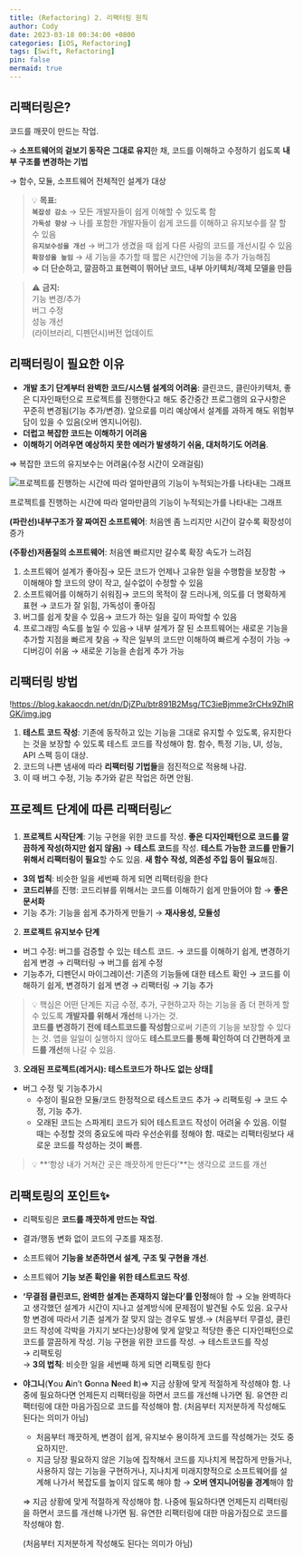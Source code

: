 ```yaml
---
title: (Refactoring) 2. 리팩터링 원칙
author: Cody
date: 2023-03-18 00:34:00 +0800
categories: [iOS, Refactoring]
tags: [Swift, Refactoring]
pin: false
mermaid: true
---
```

## **리팩터링은?**

코드를 깨끗이 만드는 작업.

→ **소프트웨어의 겉보기 동작은 그대로 유지**한 채, 코드를 이해하고 수정하기 쉽도록 **내부 구조를 변경하는 기법**

→ 함수, 모듈, 소프트웨어 전체적인 설계가 대상


>💡 **목표:**   
**`복잡성 감소`** → 모든 개발자들이 쉽게 이해할 수 있도록 함   
**`가독성 향상`** → 나를 포함한 개발자들이 쉽게 코드를 이해하고 유지보수를 잘 할 수 있음   
**`유지보수성을 개선`** → 버그가 생겼을 때 쉽게 다른 사람의 코드를 개선시킬 수 있음   
**`확장성을 높임`** → 새 기능을 추가할 때 짧은 시간안에 기능을 추가 가능해짐   
**⇒ 더 단순하고, 깔끔하고 표현력이 뛰어난 코드, 내부 아키텍처/객체 모델을 만듬**   



>⚠️ **금지:**   
기능 변경/추가   
버그 수정   
성능 개선   
(라이브러리, 디펜던시)버전 업데이트   


## **리팩터링이 필요한 이유**

- **개발 초기 단계부터 완벽한 코드/시스템 설계의 어려움**: 클린코드, 클린아키텍처, 좋은 디자인패턴으로 프로젝트를 진행한다고 해도 중간중간 프로그램의 요구사항은 꾸준히 변경됨(기능 추가/변경). 앞으로를 미리 예상에서 설계를 과하게 해도 위험부담이 있을 수 있음(오버 엔지니어링).
- **더럽고 복잡한 코드는 이해하기 어려움**
- **이해하기 어려우면 예상하지 못한 에러가 발생하기 쉬움, 대처하기도 어려움**.

⇒ 복잡한 코드의 유지보수는 어려움(수정 시간이 오래걸림)

![프로젝트를 진행하는 시간에 따라 얼마만큼의 기능이 누적되는가를 나타내는 그래프](https://blog.kakaocdn.net/dn/kLT2T/btr4ynb5KQX/8tjutVjdrYVXqV3hKCRyPk/img.png)

프로젝트를 진행하는 시간에 따라 얼마만큼의 기능이 누적되는가를 나타내는 그래프

**(파란선)내부구조가 잘 짜여진 소프트웨어**: 처음엔 좀 느리지만 시간이 갈수록 확장성이 증가

**(주황선)저품질의 소프트웨어**: 처음엔 빠르지만 갈수록 확장 속도가 느려짐

1. 소프트웨어 설계가 좋아짐→ 모든 코드가 언제나 고유한 일을 수행함을 보장함 → 이해해야 할 코드의 양이 작고, 실수없이 수정할 수 있음
2. 소프트웨어를 이해하기 쉬워짐→ 코드의 목적이 잘 드러나게, 의도를 더 명확하게 표현 → 코드가 잘 읽힘, 가독성이 좋아짐
3. 버그를 쉽게 찾을 수 있음→ 코드가 하는 일을 깊이 파악할 수 있음
4. 프로그래밍 속도를 높일 수 있음→ 내부 설계가 잘 된 소프트웨어는 새로운 기능을 추가할 지점을 빠르게 찾음 → 작은 일부의 코드만 이해하여 빠르게 수정이 가능 → 디버깅이 쉬움 → 새로운 기능을 손쉽게 추가 가능

## **리팩터링 방법**

!https://blog.kakaocdn.net/dn/DjZPu/btr891B2Msg/TC3ieBjmme3rCHx9ZhlRGK/img.jpg

1. **테스트 코드 작성**: 기존에 동작하고 있는 기능을 그대로 유지할 수 있도록, 유지한다는 것을 보장할 수 있도록 테스트 코드를 작성해야 함. 함수, 특정 기능, UI, 성능, API 스펙 등이 대상.
2. 코드의 나쁜 냄새에 따라 **리팩터링 기법들**을 점진적으로 적용해 나감.
3. 이 때 버그 수정, 기능 추가와 같은 작업은 하면 안됨.

## **프로젝트 단계에 따른 리팩터링📈**

1. **프로젝트 시작단계**: 기능 구현을 위한 코드를 작성. **좋은 디자인패턴으로 코드를 깔끔하게 작성(하지만 쉽지 않음)** → **테스트 코드**를 작성. **테스트 가능한 코드를 만들기 위해서 리팩터링이 필요**할 수도 있음. **새 함수 작성, 의존성 주입 등이 필요**해짐.

- **3의 법칙**: 비슷한 일을 세번째 하게 되면 리팩터링을 한다
- **코드리뷰**를 진행: 코드리뷰를 위해서는 코드를 이해하기 쉽게 만들어야 함 → **좋은 문서화**
- 기능 추가: 기능을 쉽게 추가하게 만들기 → **재사용성, 모듈성**

2. **프로젝트 유지보수 단계**

- 버그 수정: 버그를 검증할 수 있는 테스트 코드. → 코드를 이해하기 쉽게, 변경하기 쉽게 변경 → 리팩터링 → 버그를 쉽게 수정
- 기능추가, 디펜던시 마이그레이션: 기존의 기능들에 대한 테스트 확인 → 코드를 이해하기 쉽게, 변경하기 쉽게 변경 → 리팩터링 → 기능 추가


>💡 핵심은 어떤 단계든 지금 수정, 추가, 구현하고자 하는 기능을 좀 더 편하게 할 수 있도록 **개발자를 위해서 개선**해 나가는 것.   
**코드를 변경하기 전에 테스트코드를 작성함**으로써 기존의 기능을 보장할 수 있다는 것. 앱을 일일이 실행하지 않아도 **테스트코드를 통해 확인하여 더 간편하게 코드를 개선**해 나갈 수 있음.


3. **오래된 프로젝트(레거시): 테스트코드가 하나도 없는 상태🚩**

- 버그 수정 및 기능추가시
    - 수정이 필요한 모듈/코드 한정적으로 테스트코드 추가 → 리팩토링 → 코드 수정, 기능 추가.
    - 오래된 코드는 스파게티 코드가 되어 테스트코드 작성이 어려울 수 있음. 이럴 때는 수정할 것의 중요도에 따라 우선순위를 정해야 함. 때로는 리팩터링보다 새로운 코드를 작성하는 것이 빠름.


>💡 **‘항상 내가 거쳐간 곳은 깨끗하게 만든다’**는 생각으로 코드를 개선


## **리팩토링의 포인트✨**

- 리팩토링은 **코드를 깨끗하게 만드는 작업**.
- 결과/행동 변화 없이 코드의 구조를 재조정.
- 소프트웨어 **기능을 보존하면서 설계, 구조 및 구현을 개선**.
- 소프트웨어 **기능 보존 확인을 위한 테스트코드 작성**.
- **‘무결점 클린코드, 완벽한 설계는 존재하지 않는다’를 인정**해야 함 → 오늘 완벽하다고 생각했던 설계가 시간이 지나고 설계방식에 문제점이 발견될 수도 있음. 요구사항 변경에 따라서 기존 설계가 잘 맞지 않는 경우도 발생.→ (처음부터 무결성, 클린코드 작성에 각박을 가지기 보다는)상황에 맞게 알맞고 적당한 좋은 디자인패턴으로 코드를 깔끔하게 작성. 기능 구현을 위한 코드를 작성.
→ 테스트코드를 작성   
→ 리팩토링   
→ **3의 법칙**: 비슷한 일을 세번째 하게 되면 리팩토링 한다   
- **야그니**(**Y**ou **A**in’t **G**onna **N**eed **I**t)⇒ 지금 상황에 맞게 적절하게 작성해야 함. 나중에 필요하다면 언제든지 리팩터링을 하면서 코드를 개선해 나가면 됨. 유연한 리팩터링에 대한 마음가짐으로 코드를 작성해야 함. (처음부터 지저분하게 작성해도 된다는 의미가 아님)
    - 처음부터 깨끗하게, 변경이 쉽게, 유지보수 용이하게 코드를 작성해가는 것도 중요하지만.
    - 지금 당장 필요하지 않은 기능에 집착해서 코드를 지나치게 복잡하게 만들거나, 사용하지 않는 기능을 구현하거나, 지나치게 미래지향적으로 소프트웨어를 설계해 나가서 복잡도를 높이지 않도록 해야 함 → **오버 엔지니어링을 경계**해야 함
    
    ⇒ 지금 상황에 맞게 적절하게 작성해야 함. 나중에 필요하다면 언제든지 리팩터링을 하면서 코드를 개선해 나가면 됨. 유연한 리팩터링에 대한 마음가짐으로 코드를 작성해야 함.
    
    (처음부터 지저분하게 작성해도 된다는 의미가 아님)